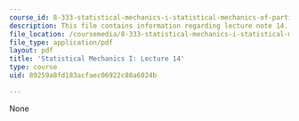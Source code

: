 ```yaml
---
course_id: 8-333-statistical-mechanics-i-statistical-mechanics-of-particles-fall-2013
description: This file contains information regarding lecture note 14.
file_location: /coursemedia/8-333-statistical-mechanics-i-statistical-mechanics-of-particles-fall-2013/89259a8fd183acfaec06922c88a6024b_MIT8_333F13_Lec14.pdf
file_type: application/pdf
layout: pdf
title: 'Statistical Mechanics I: Lecture 14'
type: course
uid: 89259a8fd183acfaec06922c88a6024b

---
```

None